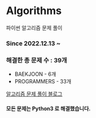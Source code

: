 # Algorithms
파이썬 알고리즘 문제 풀이
### Since 2022.12.13 ~
### 해결한 총 문제 수 : 39개
- BAEKJOON - 6개
- PROGRAMMERS - 33개

[알고리즘 문제 풀이 블로그](https://monzheld.tistory.com/category/%E2%8C%A8%EF%B8%8F%20Algorithms)
#### 모든 문제는 Python3 로 해결했습니다.
